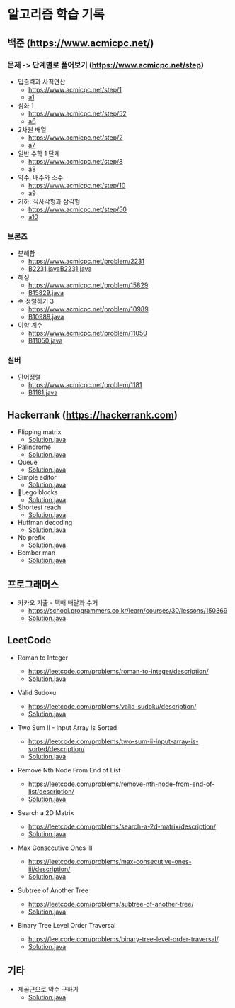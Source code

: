 # 알고리즘 학습 기록

## 백준 (https://www.acmicpc.net/)

### 문제 -> 단계별로 풀어보기 (https://www.acmicpc.net/step)

* 입출력과 사칙연산
    - https://www.acmicpc.net/step/1
    - [a1](src/baekjoon/a1)
* 심화 1
    - https://www.acmicpc.net/step/52
    - [a6](src/baekjoon/a6)
* 2차원 배열
    - https://www.acmicpc.net/step/2
    - [a7](src/baekjoon/a7)
* 일반 수학 1 단계
    - https://www.acmicpc.net/step/8
    - [a8](src/baekjoon/a8)
* 약수, 배수와 소수
    - https://www.acmicpc.net/step/10
    - [a9](src/baekjoon/a9)
* 기하: 직사각형과 삼각형
    - https://www.acmicpc.net/step/50
    - [a10](src/baekjoon/a10)

### 브론즈

* 분해합
    - https://www.acmicpc.net/problem/2231
    - [B2231.java](src/baekjoon/bronze2/B2231.java)[B2231.java](src/baekjoon/bronze2/B2231.java)
* 해싱
    - https://www.acmicpc.net/problem/15829
    - [B15829.java](src/baekjoon/bronze2/B15829.java)
* 수 정렬하기 3
    - https://www.acmicpc.net/problem/10989
    - [B10989.java](src/baekjoon/bronze1/B10989.java)
* 이항 계수
    - https://www.acmicpc.net/problem/11050
    - [B11050.java](src/baekjoon/bronze1/B11050.java)

### 실버

* 단어정렬
    - https://www.acmicpc.net/problem/1181
    - [B1181.java](src/baekjoon/silver5/B1181.java)

## Hackerrank (https://hackerrank.com)

* Flipping matrix
    - [Solution.java](src/hackerrank/flipping/Solution.java)
* Palindrome
    - [Solution.java](src/hackerrank/palindrome/Solution.java)
* Queue
    - [Solution.java](src/hackerrank/queue/Solution.java)
* Simple editor
    - [Solution.java](src/hackerrank/editor/Solution.java)
* 🤕Lego blocks
    - [Solution.java](src/hackerrank/lego/Solution.java)
* Shortest reach
    - [Solution.java](src/hackerrank/bfs/Solution.java)
* Huffman decoding
    - [Solution.java](src/hackerrank/huffman/Solution.java)
* No prefix
    - [Solution.java](src/hackerrank/noprefix/Solution.java)
* Bomber man
    - [Solution.java](src/hackerrank/bomberman/Solution.java)

## 프로그래머스

* 카카오 기출 - 택배 배달과 수거
    - https://school.programmers.co.kr/learn/courses/30/lessons/150369
    - [Solution.java](src/programmers/delivery/Solution.java)

## LeetCode

* Roman to Integer
    - https://leetcode.com/problems/roman-to-integer/description/
    - [Solution.java](src/leetcode/roman/to/integer/Solution.java)

* Valid Sudoku
    - https://leetcode.com/problems/valid-sudoku/description/
    - [Solution.java](src/leetcode/sudoku/Solution.java)

* Two Sum II - Input Array Is Sorted
    - https://leetcode.com/problems/two-sum-ii-input-array-is-sorted/description/
    - [Solution.java](src/leetcode/two/sum/Solution.java)

* Remove Nth Node From End of List
    - https://leetcode.com/problems/remove-nth-node-from-end-of-list/description/
    - [Solution.java](src/leetcode/remove/from/end/Solution.java)

* Search a 2D Matrix
    - https://leetcode.com/problems/search-a-2d-matrix/description/
    - [Solution.java](src/leetcode/binary/search/Solution.java)

* Max Consecutive Ones III
    - https://leetcode.com/problems/max-consecutive-ones-iii/description/
    - [Solution.java](src/leetcode/max/consecutive/one/Solution.java)

* Subtree of Another Tree
    - https://leetcode.com/problems/subtree-of-another-tree/
    - [Solution.java](src/leetcode/tree/subtree/Solution.java)

* Binary Tree Level Order Traversal
    - https://leetcode.com/problems/binary-tree-level-order-traversal/
    - [Solution.java](src/leetcode/binary/traversal/Solution.java)

## 기타

* 제곱근으로 약수 구하기
    - [Solution.java](src/self/divisor/Solution.java)
